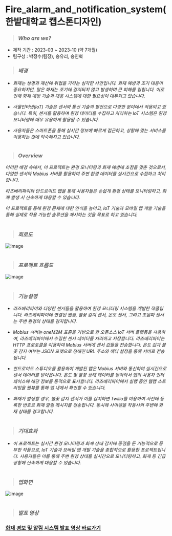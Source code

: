 # Fire_alarm_and_notification_system(한밭대학교 캡스톤디자인)
> ### *Who are we?*
- 제작 기간 : 2023-03 ~ 2023-10 (약 7개월) 
- 팀구성 : 박정수(팀장), 송유리, 송인혁

> ### *배경*
- *화재는 생명과 재산에 위협을 가하는 심각한 사안입니다. 화재 예방과 조기 대응이 중요하지만, 많은 화재는 조기에 감지되지 않고 발생하며 큰 피해를 입힙니다. 이로 인해 화재 예방 기술과 대응 시스템에 대한 필요성이 대두되고 있습니다.*

- *사물인터넷(IoT) 기술은 센서와 통신 기술의 발전으로 다양한 분야에서 적용되고 있습니다. 특히, 센서를 활용하여 환경 데이터를 수집하고 처리하는 IoT 시스템은 환경 모니터링에 매우 유용하게 활용될 수 있습니다.*

- *사용자들은 스마트폰을 통해 실시간 정보에 빠르게 접근하고, 상황에 맞는 서비스를 이용하는 것에 익숙해지고 있습니다.*

#

> ### *Overview*
*이러한 배경 속에서, 이 프로젝트는 환경 모니터링과 화재 예방에 초점을 맞춘 것으로서, 다양한 센서와 Mobius 서버를 활용하여 주변 환경 데이터를 실시간으로 수집하고 처리합니다.*

*라즈베리파이와 안드로이드 앱을 통해 사용자들은 손쉽게 환경 상태를 모니터링하고, 화재 발생 시 신속하게 대응할 수 있습니다.*

*이 프로젝트를 통해 환경 문제에 대한 인식을 높이고, IoT 기술과 모바일 앱 개발 기술을 통해 실제로 적용 가능한 솔루션을 제시하는 것을 목표로 하고 있습니다.*

#

> ### *회로도*
![image](https://github.com/pparkjs/Fire_alarm_and_notification_system/assets/107859870/895d0396-b16d-4757-904d-aece26c4b98d)

#

> ### *프로젝트 흐름도*
![image](https://github.com/pparkjs/Fire_alarm_and_notification_system/assets/107859870/06a7f20c-d71a-476d-b055-b4affec5ce9c)

#

> ### *기능설명*
- *라즈베리파이와 다양한 센서들을 활용하여 환경 모니터링 시스템을 개발한 작품입니다. 라즈베리파이에 연결된 웹캠, 불꽃 감지 센서, 온도 센서, 그리고 초음파 센서는 주변 환경의 상태를 감지합니다.*
  
- *Mobius 서버는 oneM2M 표준을 기반으로 한 오픈소스 IoT 서버 플랫폼을 사용하여, 라즈베리파이에서 수집한 센서 데이터를 처리하고 저장합니다. 라즈베리파이는 HTTP 프로토콜을 이용하여 Mobius 서버에 센서 값들을 전송합니다. 온도 값과 불꽃 감지 여부는 JSON 포맷으로 정해진 URL 주소와 헤더 설정을 통해 서버로 전송됩니다.*
  
- *안드로이드 스튜디오를 활용하여 개발된 앱은 Mobius 서버와 통신하여 실시간으로 센서 데이터를 받아옵니다. 온도 및 불꽃 상태 데이터를 받아와서 앱의 사용자 인터페이스에 해당 정보를 동적으로 표시합니다. 라즈베리파이에서 실행 중인 웹캠 스트리밍을 웹뷰를 통해 앱 내에서 확인할 수 있습니다.*

- *화재가 발생할 경우, 불꽃 감지 센서가 이를 감지하면 Twilio를 이용하여 사전에 등록한 번호로 화재 알림 메시지를 전송합니다. 동시에 사이렌을 작동시켜 주변에 화재 상태를 경고합니다.*

#

> ### *기대효과*
- *이 프로젝트는 실시간 환경 모니터링과 화재 상태 감지에 중점을 둔 기능적으로 풍부한 작품으로, IoT 기술과 모바일 앱 개발 기술을 종합적으로 활용한 프로젝트입니다. 사용자들은 이를 통해 주변 환경 상태를 실시간으로 모니터링하고, 화재 등 긴급 상황에 신속하게 대응할 수 있습니다.*
  
#
> ### *앱화면*
![image](https://github.com/pparkjs/Fire_alarm_and_notification_system/assets/107859870/be2c3f48-cd3b-4174-a6fc-8aa9a21a77fd)

#

> ### *발표 영상*
### <a href="https://youtu.be/J1QYY1TWb64">화재 경보 및 알림 시스템 발표 영상 바로가기</a>
